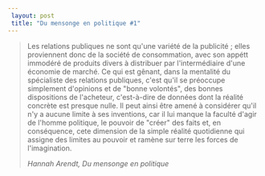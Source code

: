 ```yaml
---
 layout: post
 title: "Du mensonge en politique #1"
---
```


<blockquote>Les relations publiques ne sont qu'une variété de la publicité ; elles proviennent donc de la société de consommation, avec son appétt immodéré de produits divers à distribuer par l'intermédiaire d'une économie de marché. Ce qui est gênant, dans la mentalité du spécialiste des relations publiques, c'est qu'il se préoccupe simplement d'opinions et de "bonne volontés", des bonnes dispositions de l'acheteur, c'est-à-dire de données dont la réalité concrète est presque nulle. Il peut ainsi être amené à considérer qu'il n'y a aucune limite à ses inventions, car il lui manque la faculté d'agir de l'homme politique, le pouvoir de "créer" des faits et, en conséquence, cete dimension de la simple réalité quotidienne qui assigne des limites au pouvoir et ramène sur terre les forces de l'imagination.

<cite>Hannah Arendt, Du mensonge en politique</cite></blockquote>
